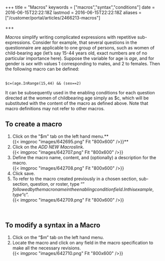 ﻿+++
title = "Macros"
keywords = ["macros","syntax","conditions"]
date = 2016-06-15T22:22:18Z
lastmod = 2016-06-15T22:22:18Z
aliases = ["/customer/portal/articles/2466213-macros"]

+++

*Macros* simplify writing complicated expressions with repetitive
sub-expressions. Consider for example, that several questions in the
questionnaire are applicable to one group of persons, such as women of
child-bearing age (let’s say 15-44 years old, exact numbers are of no
particular importance here). Suppose the variable for age is *age*, and
for gender is *sex* with values 1 corresponding to males, and 2 to
females. Then the following macro can be defined:  
 

    $c=(age.InRange(15,44) && (sex==2)

  
  
It can be subsequently used in the enabling conditions for each question
directed at the women of childbearing age simply as $c, which will be
substituted with the content of the macro as defined above. Note that
macro definitions may not refer to other macros. 

  To create a macro
------------------

1.  Click on the "$m" tab on the left hand menu.**   
    {{< imgproc "images/642695.png" Fit "800x600" />}}**
2.  Click on the *ADD NEW Macros*link.  
    {{< imgproc "images/642707.png" Fit "800x600" />}}
3.  Define the macro name, content, and (optionally) a description for
    the macro.  
    {{< imgproc "images/642708.png" Fit "800x600" />}}
4.  Click save. 
5.  To refer to the macro created previously in a chosen section,
    sub-section, question, or roster, type “$” followed by the macro
    name in the enabling condition field. In this example, type “$c”.  
    {{< imgproc "images/642709.png" Fit "800x600" />}}

 

 To modify a syntax in a Macro
------------------------------

1.  Click on the “$m” tab on the left hand menu.
2.  Locate the macro and click on any field in the macro specification
    to make all the necessary revisions.   
    {{< imgproc "images/642710.png" Fit "800x600" />}}
